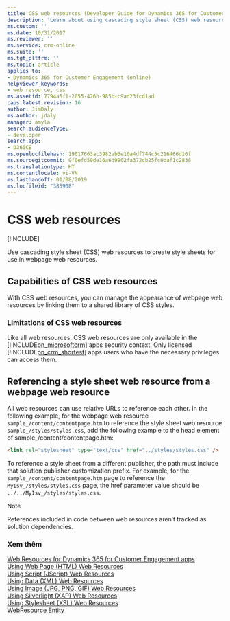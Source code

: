 ```yaml
---
title: CSS web resources (Developer Guide for Dynamics 365 for Customer Engagement apps) | MicrosoftDocs
description: 'Learn about using cascading style sheet (CSS) web resources to create style sheets for use in webpage web resources. '
ms.custom: ''
ms.date: 10/31/2017
ms.reviewer: ''
ms.service: crm-online
ms.suite: ''
ms.tgt_pltfrm: ''
ms.topic: article
applies_to:
- Dynamics 365 for Customer Engagement (online)
helpviewer_keywords:
- web resource, css
ms.assetid: 7794a5f1-2055-426b-985b-c9ad23fcd1ad
caps.latest.revision: 16
author: JimDaly
ms.author: jdaly
manager: amyla
search.audienceType:
- developer
search.app:
- D365CE
ms.openlocfilehash: 19017663ac3982ab6e10a4df744c5c216466d16f
ms.sourcegitcommit: 9f0efd59de16a6d9902fa372cb25fc0baf1c2838
ms.translationtype: HT
ms.contentlocale: vi-VN
ms.lasthandoff: 01/08/2019
ms.locfileid: "385908"
---
```

# <a name="css-web-resources"></a>CSS web resources

[!INCLUDE[](../includes/cc_applies_to_update_9_0_0.md)]

Use cascading style sheet (CSS) web resources to create style sheets for use in webpage web resources.  
  
## <a name="capabilities-of-css-web-resources"></a>Capabilities of CSS web resources  
 With CSS web resources, you can manage the appearance of webpage web resources by linking them to a shared library of CSS styles.  
  
### <a name="limitations-of-css-web-resources"></a>Limitations of CSS web resources  
 Like all web resources, CSS web resources are only available in the [!INCLUDE[pn_microsoftcrm](../includes/pn-microsoftcrm.md)] apps security context. Only licensed [!INCLUDE[pn_crm_shortest](../includes/pn-crm-shortest.md)] apps users who have the necessary privileges can access them.  
  
## <a name="referencing-a-style-sheet-web-resource-from-a-webpage-web-resource"></a>Referencing a style sheet web resource from a webpage web resource  
 All web resources can use relative URLs to reference each other. In the following example, for the webpage web resource `sample_/content/contentpage.htm` to reference the style sheet web resource `sample_/styles/styles.css`, add the following example to the head element of sample_/content/contentpage.htm:  
  
```html  
<link rel="stylesheet" type="text/css" href="../styles/styles.css" />  
```  
  
 To reference a style sheet from a different publisher, the path must include that solution publisher customization prefix. For example, for the `sample_/content/contentpage.htm` page to reference the `MyIsv_/styles/styles.css` page, the href parameter value should be `../../MyIsv_/styles/styles.css`.  
  
> [!NOTE]
>  References included in code between web resources aren’t tracked as solution dependencies.  
  
### <a name="see-also"></a>Xem thêm  
 [Web Resources for Dynamics 365 for Customer Engagement apps](web-resources.md)   
 [Using Web Page (HTML) Web Resources](webpage-html-web-resources.md)   
 [Using Script (JScript) Web Resources](script-jscript-web-resources.md)   
 [Using Data (XML) Web Resources](data-xml-web-resources.md)   
 [Using Image (JPG, PNG, GIF) Web Resources](image-web-resources.md)   
 [Using Silverlight (XAP) Web Resources](silverlight-xap-web-resources.md)   
 [Using Stylesheet (XSL) Web Resources](stylesheet-xsl-web-resources.md)   
 [WebResource Entity](entities/webresource.md)
